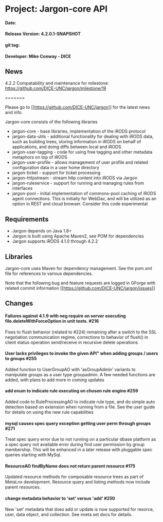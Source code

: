 
# Project: Jargon-core API
#### Date:  
#### Release Version: 4.2.0.1-SNAPSHOT
#### git tag:
#### Developer: Mike Conway - DICE

## News

4.2.2 Compatability and maintenance
for milestone: https://github.com/DICE-UNC/jargon/milestone/19


=======

Please go to [[https://github.com/DICE-UNC/jargon]] for the latest news and info.

Jargon-core consists of the following libraries

* jargon-core - base libraries, implementation of the iRODS protocol
* jargon-data-utils - additional functionality for dealing with iRODS data, such as building trees, storing information in iRODS on behalf of applications, and doing diffs between local and iRODS
* jargon-user-tagging - code for using free tagging and other metadata metaphors on top of iRODS
* jargon-user-profile - allows management of user profile and related configuration data in a user home directory
* jargon-ticket - support for ticket processing
* jargon-httpstream - stream http content into iRODS via Jargon
* jargon-ruleservice - support for running and managing rules from interfaces
* jargon-pool - initial implementation of commons-pool caching of iRODS agent connections.  This is initially for WebDav, and will be utilized as an option in REST and cloud browser.  Consider this code experimental

## Requirements

* Jargon depends on Java 1.8+
* Jargon is built using Apache Maven2, see POM for dependencies
* Jargon supports iRODS 4.1.0 through 4.2.2

## Libraries

Jargon-core uses Maven for dependency management.  See the pom.xml file for references to various dependencies.

Note that the following bug and feature requests are logged in GForge with related commit information [[https://github.com/DICE-UNC/jargon/issues]]

## Changes

#### Failures against 4.1.9 with neg require on server executing file.deleteWithForceOption in unit tests. #216

Fixes to flush behavior (related to #224) remaining after a switch to the SSL negotiation communication regime, corrections to behavior of flush() in client status operation send/receive in recursive delete operations

#### User lacks privileges to invoke the given API" when adding groups / users to groups #255

Added function to UserGroupAO with 'asGroupAdmin' variants to manipulate groups as a user type groupadmin. A few needed functions are added, with plans to add more in coming updates

#### add enum to indicate rule executing on chosen rule engine #259

Added code to RuleProcessingAO to indicate rule type, and do simple auto detection based on extension when running from a file. See the user guide for details on using the new rule capabilities

#### mysql causes spec query exception getting user perm through groups #271

Treat spec query error due to not running on a particular dbase platform as a spec query not available error during find user permission by group membership. This will be enhanced in a later release with pluggable spec queries starting with MySql.

#### ResourceAO findByName does not return parent resource #175

Updated resource methods for composable resource trees as part of MetaLnx development.  Resource
query and listing methods now include parent resources.

#### change metadata behavior to 'set' versus 'add' #250

New 'set' metadata that does add or update is now supported for resorce, user, data object, and collection. See imeta set docs for details.
